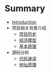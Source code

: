 # Summary

* [Introduction](README.md)
* 项目相关背景介绍
    * [项目历史](project-background/project-history.md)
    * [经济模型](project-background/tokenomic.md)
    * [基本原理](project-background/基本原理.md)
* 源码分析
  * [代码速读](source-code/代码速读.md)
  * [地址原理](source-code/address.md)

